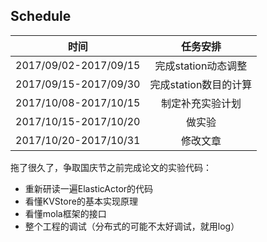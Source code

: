 ## Schedule
| 时间 | 任务安排 |
| :------: | :------: |
| 2017/09/02-2017/09/15 | 完成station动态调整 |
| 2017/09/15-2017/09/30 | 完成station数目的计算 |
| 2017/10/08-2017/10/15 | 制定补充实验计划 |
| 2017/10/15-2017/10/20 | 做实验 |
| 2017/10/20-2017/10/31 | 修改文章 |

拖了很久了，争取国庆节之前完成论文的实验代码：
- 重新研读一遍ElasticActor的代码
- 看懂KVStore的基本实现原理
- 看懂mola框架的接口
- 整个工程的调试（分布式的可能不太好调试，就用log）
